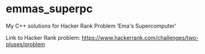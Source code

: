 # emmas_superpc
My C++ solutions for Hacker Rank Problem 'Ema's Supercomputer'

Link to Hacker Rank problem:
https://www.hackerrank.com/challenges/two-pluses/problem
